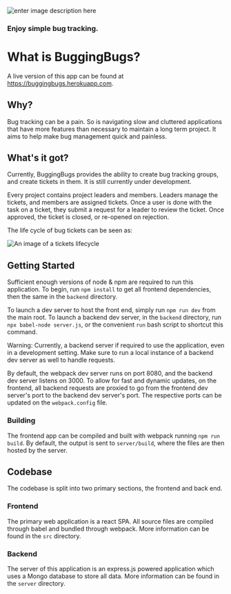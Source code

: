 ![enter image description here](https://i.imgur.com/lvezULG.png)

### Enjoy simple bug tracking.

# What is BuggingBugs?

A live version of this app can be found at https://buggingbugs.herokuapp.com.

## Why?

Bug tracking can be a pain. So is navigating slow and cluttered applications that have more features than necessary to maintain a long term project. It aims to help make bug management quick and painless.

## What's it got?

Currently, BuggingBugs provides the ability to create bug tracking groups, and create tickets in them. It is still currently under development.

Every project contains project leaders and members. Leaders manage the tickets, and members are assigned tickets. Once a user is done with the task on a ticket, they submit a request for a leader to review the ticket. Once approved, the ticket is closed, or re-opened on rejection.

The life cycle of bug tickets can be seen as:

![An image of a tickets lifecycle](https://i.imgur.com/eRIuIhh.jpg)

## Getting Started

Sufficient enough versions of node & npm are required to run this application. To begin, run `npm install` to get all frontend dependencies, then the same in the `backend` directory.

To launch a dev server to host the front end, simply run `npm run dev` from the main root.
To launch a backend dev server, in the `backend` directory, run `npx babel-node server.js`, or the convenient `run` bash script to shortcut this command.

Warning: Currently, a backend server if required to use the application, even in a development setting. Make sure to run a local instance of a backend dev server as well to handle requests.

By default, the webpack dev server runs on port 8080, and the backend dev server listens on 3000. To allow for fast and dynamic updates, on the frontend, all backend requests are proxied to go from the frontend dev server's port to the backend dev server's port. The respective ports can be updated on the `webpack.config` file.

### Building

The frontend app can be compiled and built with webpack running `npm run build`. By default, the output is sent to `server/build`, where the files are then hosted by the server.

## Codebase

The codebase is split into two primary sections, the frontend and back end.

### Frontend

The primary web application is a react SPA. All source files are compiled through babel and bundled through webpack. More information can be found in the `src` directory.

### Backend

The server of this application is an express.js powered application which uses a Mongo database to store all data. More information can be found in the `server` directory.
